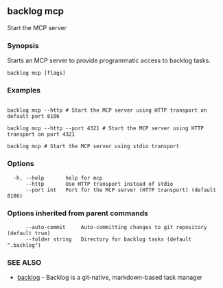 ## backlog mcp

Start the MCP server

### Synopsis

Starts an MCP server to provide programmatic access to backlog tasks.

```
backlog mcp [flags]
```

### Examples

```

backlog mcp --http # Start the MCP server using HTTP transport on default port 8106

backlog mcp --http --port 4321 # Start the MCP server using HTTP transport on port 4321

backlog mcp # Start the MCP server using stdio transport

```

### Options

```
  -h, --help       help for mcp
      --http       Use HTTP transport instead of stdio
      --port int   Port for the MCP server (HTTP transport) (default 8106)
```

### Options inherited from parent commands

```
      --auto-commit     Auto-committing changes to git repository (default true)
      --folder string   Directory for backlog tasks (default ".backlog")
```

### SEE ALSO

* [backlog](backlog.md)	 - Backlog is a git-native, markdown-based task manager


